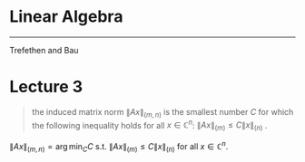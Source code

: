 # Linear Algebra

---
Trefethen and Bau

# Lecture 3

> the induced matrix norm $\lVert A x \rVert_{(m,n)}$ is the smallest number $C$ for which the following inequality holds for all $x \in \mathbb{C}^n$:
> $\lVert A x \rVert_{(m)} \leq C \lVert x \rVert_{(n)}$ .

$\lVert A x \rVert_{(m,n)} = \arg\min_C C$ s.t. $\lVert A x \rVert_{(m)} \leq C \lVert x \rVert_{(n)}$ for all $x \in \mathbb{C}^n$.
